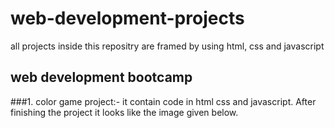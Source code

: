# web-development-projects
all projects inside this repositry are framed by using html, css and javascript
## web development bootcamp 

###1. color game project:-
it contain code in html css and javascript.
After finishing the project it looks like the image given below.
